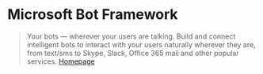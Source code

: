 # Microsoft Bot Framework

> Your bots — wherever your users are talking. Build and connect intelligent bots to interact with your users naturally wherever they are, from text/sms to Skype, Slack, Office 365 mail and other popular services. [Homepage](https://dev.botframework.com/)
